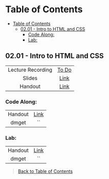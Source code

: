 # Table of Contents

- [Table of Contents](#table-of-contents)
  - [02.01 - Intro to HTML and CSS](#0201---intro-to-html-and-css)
    - [Code Along:](#code-along)
    - [Lab:](#lab)

## 02.01 - Intro to HTML and CSS

|  |  |
| :---: | :---: |
| Lecture Recording | [To Do]() |
| Slides | [Link]() |
| Handout | [Link]() |

### Code Along: 

|  |  |
| :---: | :---: |
| Handout | [Link]() |
| dmget | `` |

### Lab: 

|  |  |
| :---: | :---: |
| Handout | [Link]() |
| dmget | `` |

> [Back to Table of Contents](#table-of-contents)

